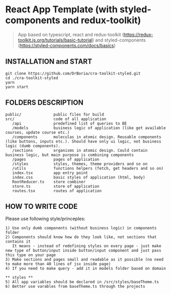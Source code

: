 # React App Template (with styled-components and redux-toolkit)

> App based on typescript, react and redux-toolkit (https://redux-toolkit.js.org/tutorials/basic-tutorial)
> and styled-components (https://styled-components.com/docs/basics)

## INSTALLATION and START

    git clone https://github.com/DrBoria/cra-toolkit-styled.git
    cd ./cra-toolkit-styled
    yarn
    yarn start

## FOLDERS DESCRIPTION

    public/              public files for build
    src/                 code of all application
       /api              predefined list of queries to BE
       /models           business logic of application (like get available courses, update course etc.)
       /components       moleculas in atomic design. Reusable components (like buttons, inputs etc.). Should have only ui logic, not business logic (dumb components).
       /sections         organisms in atomic design. Could contain business logic, but main purpose is combining components
       /pages            pages of application
       /styles           styles, themes, theme providers and so on
       /utils            functions helpers (fetch, get headers and so on)
       index.tsx         app entry point
       index.css         basic styles of application (html, body)
       RootReducer.ts    store combiner
       store.ts          store of application
       routes.tsx        routes of application

## HOW TO WRITE CODE

Please use following style/princeples:

    1) Use only dumb components (without business logic) in components folder
    2) Components should know how do they look like, not sections that contains it
       It means - instead of redefining styles on every page - just make new type of button/input inside button/input component and just pass this type on your page
    3) Make sections and pages small and readable as it possible (no need to make more than 40 lines of jsx inside page)
    4) If you need to make query - add it in models folder based on domain

    ** styles **
    5) All app variables should be declared in /src/styles/baseTheme.ts
    6) Better use varables from baseTheme.ts through the projects
